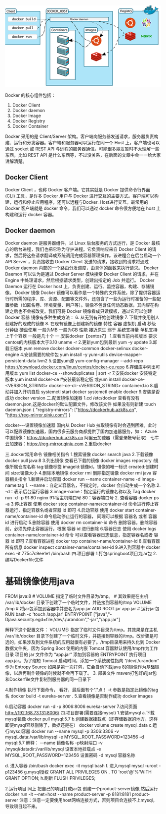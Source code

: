 ![title](../../.local/static/2019/11/4/1577320591437.1577320591708.png)

Docker 的核心组件包括：
  1. Docker Client
  2. Docker daemon
  3. Docker Image
  4. Docker Registry
  5. Docker Container

Docker 采用的是 Client/Server 架构。客户端向服务器发送请求，服务器负责构建、运行和分发容器。客户端和服务器可以运行在同一个 Host 上，客户端也可以通过 socket 或 REST API 与远程的服务器通信。可能很多朋友暂时不太理解一些东西，比如 REST API 是什么东西等，不过没关系，在后面的文章中会一一给大家讲解清楚。

## Docker Client
Docker Client ，也称 Docker 客户端。它其实就是 Docker 提供命令行界面 (CLI) 工具，是许多 Docker 用户与 Docker 进行交互的主要方式。客户端可以构建，运行和停止应用程序，还可以远程与Docker_Host进行交互。最常用的 Docker 客户端就是 docker 命令，我们可以通过 docker 命令很方便地在 host 上构建和运行 docker 容器。
## Docker daemon
Docker daemon 是服务器组件，以 Linux 后台服务的方式运行，是 Docker 最核心的后台进程，我们也把它称为守护进程。它负责响应来自 Docker Client 的请求，然后将这些请求翻译成系统调用完成容器管理操作。该进程会在后台启动一个 API Server ，负责接收由 Docker Client 发送的请求，接收到的请求将通过Docker daemon 内部的一个路由分发调度，由具体的函数来执行请求。
Docker Daemon 可以认为是通过 Docker Server 模块接受 Docker Client 的请求，并在 Engine 中处理请求，然后根据请求类型，创建出指定的 Job 并运行。 Docker Daemon 运行在 Docker host 上，负责创建、运行、监控容器，构建、存储镜像。
Docker 镜像
Docker 镜像可以看作是一个特殊的文件系统，除了提供容器运行时所需的程序、库、资源、配置等文件外，还包含了一些为运行时准备的一些配置参数（如匿名卷、环境变量、用户等）。镜像不包含任何动态数据，其内容在构建之后也不会被改变。我们可将 Docker 镜像看成只读模板，通过它可以创建 Docker 容器
镜像有多种生成方法：
6.	从无到有开始创建镜像
7.	下载并使用别人创建好的现成的镜像
8.	在现有镜像上创建新的镜像
特性	容器	虚拟机
启动	秒级	分钟级
硬盘使用	一般为MB	一般为GB
性能	接近原生	弱于
系统支持量	单机支持上千个容器	一般是几十个
一.安装docker【centos7】
1.查看当前内核版本  要求centos的内核版本大于3.10
 uname -r
2.更新yum包到最新
yum -y update
3.卸载旧版本
yum remove docker docker-common docker-selinux docker-engine
4.安装需要的软件包
 yum install -y yum-utils device-mapper-persistent-data lvm2
5.设置yum源
yum-config-manager --add-repo https://download.docker.com/linux/centos/docker-ce.repo
6.存储库中列出可用版本 
yum list docker-ce --showduplicates | sort -r
7.安装docker  安装特定版本
yum install docker-ce    #安装最新稳定版
或yum install docker-ce-<VERSION_STRING> docker-ce-cli-<VERSION_STRING> containerd.io
8.启动并加入开机自启
   systemctl start docker
   systemctl enable docker
9.安装是否成功
docker version
二.配置镜像加速器
1.cd  /etc/docker
  查看有没有daemon.json,这是docker的默认配置文件，修改该文件   如果没有则新建 touch daemon.json
{   "registry-mirrors": ["https://dockerhub.azk8s.cn",
                       "https://reg-mirror.qiniu.com"]  }


docker---设置镜像加速器
    国内从 Docker Hub 拉取镜像有时会遇到困难，此时可以配置镜像加速器，国内很多云服务商都提供了国内加速器服务，如：
Azure 中国镜像：https://dockerhub.azk8s.cn
阿里云加速器（需登录帐号获取）
七牛云加速器：https://reg-mirror.qiniu.com
2.重启docker

 三.docker常用命令
       镜像相关指令
1.搜索镜像
    docker search java
2.下载镜像
    docker pull java:8
3.列出镜像  查看已下载的镜像
    docker images
           repostory :镜像所属仓库名称
           tag:镜像标签
           imageId:镜像id，镜像的唯一标识
           created:创建时间
           size:镜像大小
4.删除本地镜像
 docker rmi 删除指定镜像
   docker rmi java
   容器相关指令
       1.新建并启动容器
           docker run --name container-name -d image-name:tag
              1.  --name：自定义容器名，不指定时，docker 会自动生成一个名称
            2.  -d：表示后台运行容器
            3.image-name：指定运行的镜像名称以及 Tag 
           docker run -d -p 91:80 nginx
         91:宿主机端口号
          80：容器端口号
        2. 查看容器
    docker ps -a
        3.停止容器
使用 docker stop container-name/container-id 命令进行停止容器运行，指定容器名或者容器 id 即可
        4.启动容器
 使用 docker start container-name/container-id 命令启动停止运行的容器，
 同理可以根据 容器名 或者 容器 id 进行启动
         5.删除容器
使用 docker rm container-id 命令 删除容器，删除容器前，必须先停止容器运行，根据 容器 id 进行删除
         6.容器日志
使用 docker logs container-name/container-id 命令 可以查看容器日志信息，指定容器名或者 容器 id 即可
         7.查看容器进程
    docker top container-name/container-id
         8.查看容器所有信息
    docker inspect container-name/container-id
         9.进入到容器中
     docker exec -it 775c7c9ee1e1 /bin/bash
四.项目部署
1.打包springboot项目为jar包
2.编写Dockerfile文件
 
# 基础镜像使用java
FROM java:8 # VOLUME 指定了临时文件目录为/tmp。 # 其效果是在主机 /var/lib/docker 目录下创建了一个临时文件，并链接到容器的/tmp VOLUME /tmp  # 将jar包添加到容器中并更名为app.jar ADD ROOT.jar app.jar  # 运行jar包 RUN bash -c 'touch /app.jar' ENTRYPOINT ["java","-Djava.security.egd=file:/dev/./urandom","-jar","/app.jar"]

   解释下这个配置文件：
VOLUME: 指定了临时文件目录为/tmp。其效果是在主机 /var/lib/docker 目录下创建了一个临时文件，并链接到容器的/tmp。改步骤是可选的，如果涉及到文件系统的应用就很有必要了。/tmp目录用来持久化到 Docker 数据文件夹，因为 Spring Boot 使用的内嵌 Tomcat 容器默认使用/tmp作为工作目录
项目的 jar 文件作为 “app.jar” 添加到容器的
ENTRYPOINT 执行项目 app.jar。为了缩短 Tomcat 启动时间，添加一个系统属性指向 “/dev/./urandom” 作为 Entropy Source
如果是第一次打包，它会自动下载java 8的镜像作为基础镜像，以后再制作镜像的时候就不会再下载了。
3. 部署文件
   maven打包好的jar包和Dockerfile文件复制到服务器的同一目录下
 
4.制作镜像
     执行下面命令， 看好，最后面有个"."点！    -t 参数是指定此镜像的tag名
      docker build -t eureka-server .
5.查看镜像是否制作成功
docker images
 
   6.启动容器
   docker run -d -p 8006:8006 eureka-server
   7.访问页面
   http://192.168.73.131:8006/
四.项目部署(需要连接mysql)
1.安装mysql
a.下载mysql镜像 
         docker pull mysql:5.7 
b.创建数据挂载点（即存储数据的地方，这样即便mysql容器删除了，数据还是在）
 		docker volume create mysql_data 
c.运行mysql容器
   docker run --name mysql -p 3306:3306 -v mysql_data:/var/lib/mysql -e  MYSQL_ROOT_PASSWORD=123456 -d mysql:5.7
  解释：
--name 镜像名称 
-p映射端口 
-v /mysql/datadir:/var/lib/mysql 设置本地挂载点
-e MYSQL_ROOT_PASSWORD=123456 设置密码
-d mysql 容器名称

d. 进入容器 /bin/bash
        docker exec -it mysql bash
f. 进入mysql
         mysql -uroot -p123456
g.mysql授权
   GRANT ALL PRIVILEGES ON *.* TO 'root'@'%'WITH GRANT OPTION;
h.刷新
   FLUSH PRIVILEGES;


2.运行项目
 同上 把自己的项目打成jar包  创建一个product-server镜像,然后运行
docker run -it --net=host --name product-server -p 8181:8181 product-server
注意：注意一定要使用host网络连接方式，否则项目会连接不上mysql，导致项目起不来。
